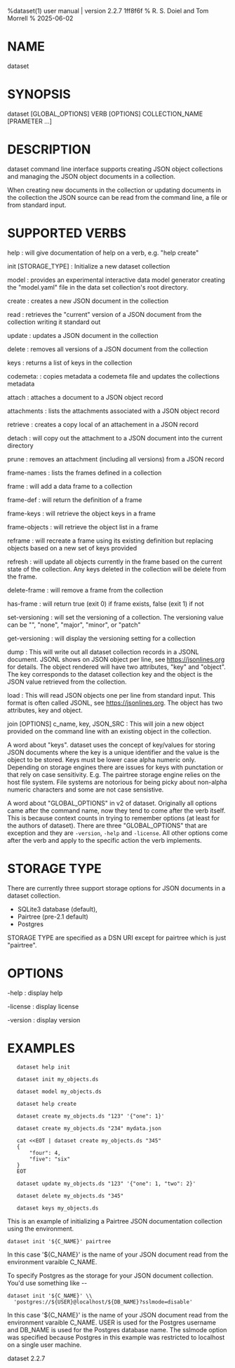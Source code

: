 %dataset(1) user manual | version 2.2.7 1ff8f6f
% R. S. Doiel and Tom Morrell
% 2025-06-02

# NAME

dataset 

# SYNOPSIS

dataset [GLOBAL_OPTIONS] VERB [OPTIONS] COLLECTION_NAME [PRAMETER ...]

# DESCRIPTION

dataset command line interface supports creating JSON object
collections and managing the JSON object documents in a collection.

When creating new documents in the collection or updating documents
in the collection the JSON source can be read from the command line,
a file or from standard input.

# SUPPORTED VERBS

help
: will give documentation of help on a verb, e.g. "help create"

init [STORAGE_TYPE]
: Initialize a new dataset collection

model
: provides an experimental interactive data model generator creating
the "model.yaml" file in the data set collection's root directory.

create
: creates a new JSON document in the collection

read
: retrieves the "current" version of a JSON document from 
  the collection writing it standard out

update
: updates a JSON document in the collection

delete
: removes all versions of a JSON document from the collection

keys
: returns a list of keys in the collection

codemeta:
: copies metadata a codemeta file and updates the 
  collections metadata

attach
: attaches a document to a JSON object record

attachments
: lists the attachments associated with a JSON object record

retrieve
: creates a copy local of an attachement in a JSON record

detach
: will copy out the attachment to a JSON document 
  into the current directory 

prune
: removes an attachment (including all versions) from a JSON record

frame-names
: lists the frames defined in a collection

frame
: will add a data frame to a collection 

frame-def
: will return the definition of a frame

frame-keys
: will retrieve the object keys in a frame

frame-objects
: will retrieve the object list in a frame

reframe
: will recreate a frame using its existing definition but
  replacing objects based on a new set of keys provided

refresh
: will update all objects currently in the frame based on the
  current state of the collection. Any keys deleted in the collection
  will be delete from the frame.

delete-frame
: will remove a frame from the collection

has-frame
: will return true (exit 0) if frame exists, false (exit 1)
  if not

set-versioning
: will set the versioning of a collection. The versioning
  value can be "", "none", "major", "minor", or "patch"

get-versioning
: will display the versioning setting for a collection

dump
: This will write out all dataset collection records in a JSONL document.
JSONL shows on JSON object per line, see https://jsonlines.org for details.
The object rendered will have two attributes, "key" and "object". The
key corresponds to the dataset collection key and the object is the JSON
value retrieved from the collection.

load
: This will read JSON objects one per line from standard input. This
format is often called JSONL, see https://jsonlines.org. The object
has two attributes, key and object. 

join [OPTIONS] c_name, key, JSON_SRC
: This will join a new object provided on the command line with an
existing object in the collection.


A word about "keys". dataset uses the concept of key/values for
storing JSON documents where the key is a unique identifier and the
value is the object to be stored.  Keys must be lower case 
alpha numeric only.  Depending on storage engines there are issues
for keys with punctation or that rely on case sensitivity. E.g. 
The pairtree storage engine relies on the host file system. File
systems are notorious for being picky about non-alpha numeric
characters and some are not case sensistive.

A word about "GLOBAL_OPTIONS" in v2 of dataset.  Originally
all options came after the command name, now they tend to
come after the verb itself. This is because context counts
in trying to remember options (at least for the authors of
dataset).  There are three "GLOBAL_OPTIONS" that are exception
and they are `-version`, `-help`
and `-license`. All other options come
after the verb and apply to the specific action the verb
implements.

# STORAGE TYPE

There are currently three support storage options for JSON documents in a dataset collection.

- SQLite3 database (default),
- Pairtree (pre-2.1 default)
- Postgres

STORAGE TYPE are specified as a DSN URI except for pairtree which is just "pairtree".


# OPTIONS

-help
: display help

-license
: display license

-version
: display version

# EXAMPLES

~~~
   dataset help init

   dataset init my_objects.ds 

   dataset model my_objects.ds

   dataset help create

   dataset create my_objects.ds "123" '{"one": 1}'

   dataset create my_objects.ds "234" mydata.json 
   
   cat <<EOT | dataset create my_objects.ds "345"
   {
	   "four": 4,
	   "five": "six"
   }
   EOT

   dataset update my_objects.ds "123" '{"one": 1, "two": 2}'

   dataset delete my_objects.ds "345"

   dataset keys my_objects.ds
~~~

This is an example of initializing a Pairtree JSON documentation
collection using the environment.

~~~
dataset init '${C_NAME}' pairtree
~~~

In this case '${C_NAME}' is the name of your JSON document
read from the environment varaible C_NAME.

To specify Postgres as the storage for your JSON document collection.
You'd use something like --

~~~
dataset init '${C_NAME}' \\
  'postgres://${USER}@localhost/${DB_NAME}?sslmode=disable'
~~~


In this case '${C_NAME}' is the name of your JSON document
read from the environment varaible C_NAME. USER is used
for the Postgres username and DB_NAME is used for the Postgres
database name.  The sslmode option was specified because Postgres
in this example was restricted to localhost on a single user machine.


dataset 2.2.7


